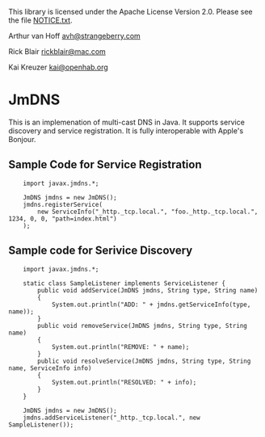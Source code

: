 This library is licensed under the Apache License Version 2.0.
Please see the file [NOTICE.txt](NOTICE.txt).  

Arthur van Hoff
avh@strangeberry.com

Rick Blair
rickblair@mac.com

Kai Kreuzer
kai@openhab.org

# JmDNS

This is an implemenation of multi-cast DNS in Java. It
supports service discovery and service registration. It is fully
interoperable with Apple's Bonjour. 

## Sample Code for Service Registration

```
    import javax.jmdns.*;

    JmDNS jmdns = new JmDNS();
    jmdns.registerService(
    	new ServiceInfo("_http._tcp.local.", "foo._http._tcp.local.", 1234, 0, 0, "path=index.html")
    );
```


## Sample code for Serivice Discovery

```
    import javax.jmdns.*;

    static class SampleListener implements ServiceListener {
    	public void addService(JmDNS jmdns, String type, String name)
    	{
    	    System.out.println("ADD: " + jmdns.getServiceInfo(type, name));
    	}
    	public void removeService(JmDNS jmdns, String type, String name)
    	{
    	    System.out.println("REMOVE: " + name);
    	}
    	public void resolveService(JmDNS jmdns, String type, String name, ServiceInfo info)
    	{
    	    System.out.println("RESOLVED: " + info);
    	}
    }

    JmDNS jmdns = new JmDNS();
    jmdns.addServiceListener("_http._tcp.local.", new SampleListener());
```

